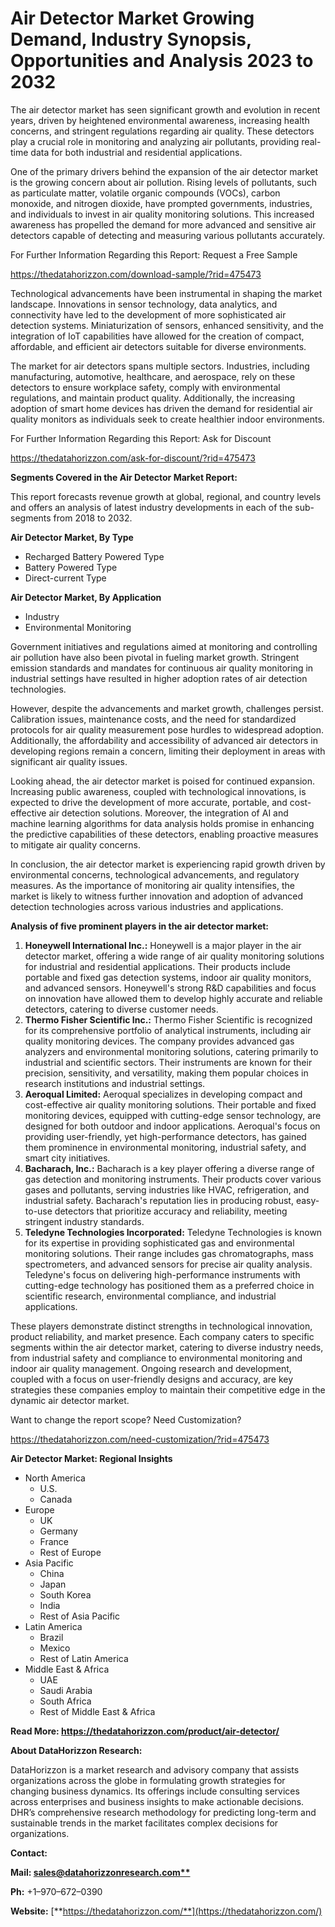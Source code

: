﻿#
# **Air Detector Market Growing Demand, Industry Synopsis, Opportunities and Analysis 2023 to 2032**
The air detector market has seen significant growth and evolution in recent years, driven by heightened environmental awareness, increasing health concerns, and stringent regulations regarding air quality. These detectors play a crucial role in monitoring and analyzing air pollutants, providing real-time data for both industrial and residential applications.

One of the primary drivers behind the expansion of the air detector market is the growing concern about air pollution. Rising levels of pollutants, such as particulate matter, volatile organic compounds (VOCs), carbon monoxide, and nitrogen dioxide, have prompted governments, industries, and individuals to invest in air quality monitoring solutions. This increased awareness has propelled the demand for more advanced and sensitive air detectors capable of detecting and measuring various pollutants accurately.

For Further Information Regarding this Report: Request a Free Sample

<https://thedatahorizzon.com/download-sample/?rid=475473>

Technological advancements have been instrumental in shaping the market landscape. Innovations in sensor technology, data analytics, and connectivity have led to the development of more sophisticated air detection systems. Miniaturization of sensors, enhanced sensitivity, and the integration of IoT capabilities have allowed for the creation of compact, affordable, and efficient air detectors suitable for diverse environments.

The market for air detectors spans multiple sectors. Industries, including manufacturing, automotive, healthcare, and aerospace, rely on these detectors to ensure workplace safety, comply with environmental regulations, and maintain product quality. Additionally, the increasing adoption of smart home devices has driven the demand for residential air quality monitors as individuals seek to create healthier indoor environments.

For Further Information Regarding this Report: Ask for Discount

<https://thedatahorizzon.com/ask-for-discount/?rid=475473>

**Segments Covered in the Air Detector Market Report:**

This report forecasts revenue growth at global, regional, and country levels and offers an analysis of latest industry developments in each of the sub-segments from 2018 to 2032.

**Air Detector Market, By Type**

- Recharged Battery Powered Type
- Battery Powered Type
- Direct-current Type

**Air Detector Market, By Application**

- Industry
- Environmental Monitoring

Government initiatives and regulations aimed at monitoring and controlling air pollution have also been pivotal in fueling market growth. Stringent emission standards and mandates for continuous air quality monitoring in industrial settings have resulted in higher adoption rates of air detection technologies.

However, despite the advancements and market growth, challenges persist. Calibration issues, maintenance costs, and the need for standardized protocols for air quality measurement pose hurdles to widespread adoption. Additionally, the affordability and accessibility of advanced air detectors in developing regions remain a concern, limiting their deployment in areas with significant air quality issues.

Looking ahead, the air detector market is poised for continued expansion. Increasing public awareness, coupled with technological innovations, is expected to drive the development of more accurate, portable, and cost-effective air detection solutions. Moreover, the integration of AI and machine learning algorithms for data analysis holds promise in enhancing the predictive capabilities of these detectors, enabling proactive measures to mitigate air quality concerns.

In conclusion, the air detector market is experiencing rapid growth driven by environmental concerns, technological advancements, and regulatory measures. As the importance of monitoring air quality intensifies, the market is likely to witness further innovation and adoption of advanced detection technologies across various industries and applications.



**Analysis of five prominent players in the air detector market:**

1. **Honeywell International Inc.:** Honeywell is a major player in the air detector market, offering a wide range of air quality monitoring solutions for industrial and residential applications. Their products include portable and fixed gas detection systems, indoor air quality monitors, and advanced sensors. Honeywell's strong R&D capabilities and focus on innovation have allowed them to develop highly accurate and reliable detectors, catering to diverse customer needs.
1. **Thermo Fisher Scientific Inc.:** Thermo Fisher Scientific is recognized for its comprehensive portfolio of analytical instruments, including air quality monitoring devices. The company provides advanced gas analyzers and environmental monitoring solutions, catering primarily to industrial and scientific sectors. Their instruments are known for their precision, sensitivity, and versatility, making them popular choices in research institutions and industrial settings.
1. **Aeroqual Limited:** Aeroqual specializes in developing compact and cost-effective air quality monitoring solutions. Their portable and fixed monitoring devices, equipped with cutting-edge sensor technology, are designed for both outdoor and indoor applications. Aeroqual's focus on providing user-friendly, yet high-performance detectors, has gained them prominence in environmental monitoring, industrial safety, and smart city initiatives.
1. **Bacharach, Inc.:** Bacharach is a key player offering a diverse range of gas detection and monitoring instruments. Their products cover various gases and pollutants, serving industries like HVAC, refrigeration, and industrial safety. Bacharach's reputation lies in producing robust, easy-to-use detectors that prioritize accuracy and reliability, meeting stringent industry standards.
1. **Teledyne Technologies Incorporated:** Teledyne Technologies is known for its expertise in providing sophisticated gas and environmental monitoring solutions. Their range includes gas chromatographs, mass spectrometers, and advanced sensors for precise air quality analysis. Teledyne's focus on delivering high-performance instruments with cutting-edge technology has positioned them as a preferred choice in scientific research, environmental compliance, and industrial applications.

These players demonstrate distinct strengths in technological innovation, product reliability, and market presence. Each company caters to specific segments within the air detector market, catering to diverse industry needs, from industrial safety and compliance to environmental monitoring and indoor air quality management. Ongoing research and development, coupled with a focus on user-friendly designs and accuracy, are key strategies these companies employ to maintain their competitive edge in the dynamic air detector market.

Want to change the report scope? Need Customization?

<https://thedatahorizzon.com/need-customization/?rid=475473>



**Air Detector Market: Regional Insights**

- North America
  - U.S.
  - Canada
- Europe
  - UK
  - Germany
  - France
  - Rest of Europe
- Asia Pacific
  - China
  - Japan
  - South Korea
  - India
  - Rest of Asia Pacific
- Latin America
  - Brazil
  - Mexico
  - Rest of Latin America
- Middle East & Africa
  - UAE
  - Saudi Arabia
  - South Africa
  - Rest of Middle East & Africa

**Read More: https://thedatahorizzon.com/product/air-detector/**

**About DataHorizzon Research:**

DataHorizzon is a market research and advisory company that assists organizations across the globe in formulating growth strategies for changing business dynamics. Its offerings include consulting services across enterprises and business insights to make actionable decisions. DHR’s comprehensive research methodology for predicting long-term and sustainable trends in the market facilitates complex decisions for organizations.

**Contact:**

**Mail: [sales@datahorizzonresearch.com**](mailto:sales@datahorizzonresearch.com)**

**Ph:** +1–970–672–0390

**Website:** [**https://thedatahorizzon.com/**](https://thedatahorizzon.com/)


